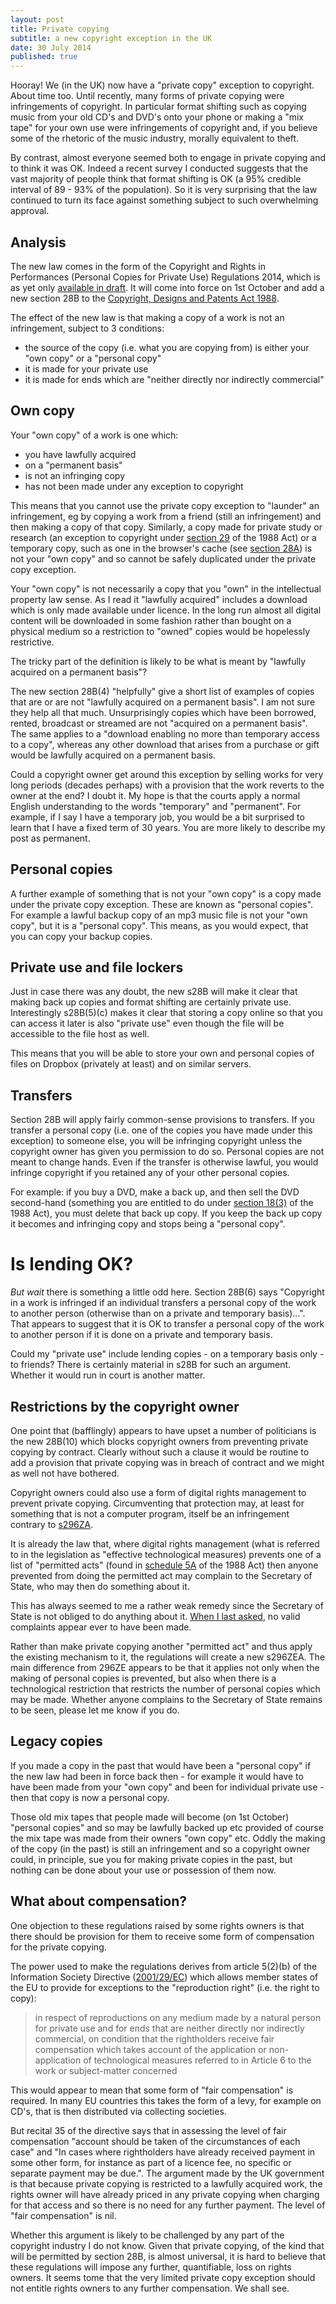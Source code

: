 ```yaml
---
layout: post
title: Private copying
subtitle: a new copyright exception in the UK
date: 30 July 2014
published: true
---
```


Hooray! We (in the UK) now have a "private copy" exception to copyright. About time too. Until recently, many forms of private copying were infringements of copyright. In particular format shifting such as copying music from your old CD's and DVD's onto your phone or making a "mix tape" for your own use were infringements of copyright and, if you believe some of the rhetoric of the music industry, morally equivalent to theft.

By contrast, almost everyone seemed both to engage in private copying and to think it was OK. Indeed a recent survey I conducted suggests that the vast majority of people think that format shifting is OK (a 95% credible interval of 89 - 93% of the population). So it is very surprising that the law continued to turn its face against something subject to such overwhelming approval.

Analysis
--------

The new law comes in the form of the Copyright and Rights in Performances (Personal Copies for Private Use) Regulations 2014, which is as yet only [available in draft](http://www.legislation.gov.uk/ukdsi/2014/9780111116036). It will come into force on 1st October and add a new section 28B to the [Copyright, Designs and Patents Act 1988](http://www.legislation.gov.uk/ukpga/1988/48).

The effect of the new law is that making a copy of a work is not an infringement, subject to 3 conditions:

*   the source of the copy (i.e. what you are copying from) is either your "own copy" or a "personal copy"
*   it is made for your private use
*   it is made for ends which are "neither directly nor indirectly commercial"

Own copy
--------

Your "own copy" of a work is one which:

*   you have lawfully acquired
*   on a "permanent basis"
*   is not an infringing copy
*   has not been made under any exception to copyright

This means that you cannot use the private copy exception to "launder" an infringement, eg by copying a work from a friend (still an infringement) and then making a copy of that copy. Similarly, a copy made for private study or research (an exception to copyright under [section 29](http://www.legislation.gov.uk/ukpga/1988/48/section/29) of the 1988 Act) or a temporary copy, such as one in the browser's cache (see [section 28A](http://www.legislation.gov.uk/ukpga/1988/48/section/28A)) is not your "own copy" and so cannot be safely duplicated under the private copy exception.

Your "own copy" is not necessarily a copy that you "own" in the intellectual property law sense. As I read it "lawfully acquired" includes a download which is only made available under licence. In the long run almost all digital content will be downloaded in some fashion rather than bought on a physical medium so a restriction to "owned" copies would be hopelessly restrictive.

The tricky part of the definition is likely to be what is meant by "lawfully acquired on a permanent basis"?

The new section 28B(4) "helpfully" give a short list of examples of copies that are or are not "lawfully acquired on a permanent basis". I am not sure they help all that much. Unsurprisingly copies which have been borrowed, rented, broadcast or streamed are not "acquired on a permanent basis". The same applies to a "download enabling no more than temporary access to a copy", whereas any other download that arises from a purchase or gift would be lawfully acquired on a permanent basis.

Could a copyright owner get around this exception by selling works for very long periods (decades perhaps) with a provision that the work reverts to the owner at the end? I doubt it. My hope is that the courts apply a normal English understanding to the words "temporary" and "permanent". For example, if I say I have a temporary job, you would be a bit surprised to learn that I have a fixed term of 30 years. You are more likely to describe my post as permanent.

Personal copies
---------------

A further example of something that is not your "own copy" is a copy made under the private copy exception. These are known as "personal copies". For example a lawful backup copy of an mp3 music file is not your "own copy", but it is a "personal copy". This means, as you would expect, that you can copy your backup copies.

Private use and file lockers
----------------------------

Just in case there was any doubt, the new s28B will make it clear that making back up copies and format shifting are certainly private use. Interestingly s28B(5)(c) makes it clear that storing a copy online so that you can access it later is also "private use" even though the file will be accessible to the file host as well.

This means that you will be able to store your own and personal copies of files on Dropbox (privately at least) and on similar servers.

Transfers
---------

Section 28B will apply fairly common-sense provisions to transfers. If you transfer a personal copy (i.e. one of the copies you have made under this exception) to someone else, you will be infringing copyright unless the copyright owner has given you permission to do so. Personal copies are not meant to change hands. Even if the transfer is otherwise lawful, you would infringe copyright if you retained any of your other personal copies.

For example: if you buy a DVD, make a back up, and then sell the DVD second-hand (something you are entitled to do under [section 18(3)](http://www.legislation.gov.uk/ukpga/1988/48/section/18) of the 1988 Act), you must delete that back up copy. If you keep the back up copy it becomes and infringing copy and stops being a "personal copy".

Is lending OK?
==============

_But wait_ there is something a little odd here. Section 28B(6) says "Copyright in a work is infringed if an individual transfers a personal copy of the work to another person (otherwise than on a private and temporary basis)...". That appears to suggest that it is OK to transfer a personal copy of the work to another person if it is done on a private and temporary basis.

Could my "private use" include lending copies - on a temporary basis only - to friends? There is certainly material in s28B for such an argument. Whether it would run in court is another matter.

Restrictions by the copyright owner
--------

One point that (bafflingly) appears to have upset a number of politicians is the new 28B(10) which blocks copyright owners from preventing private copying by contract. Clearly without such a clause it would be routine to add a provision that private copying was in breach of contract and we might as well not have bothered.

Copyright owners could also use a form of digital rights management to prevent private copying. Circumventing that protection may, at least for something that is not a computer program, itself be an infringement contrary to [s296ZA](http://www.legislation.gov.uk/ukpga/1988/48/section/296ZA).

It is already the law that, where digital rights management (what is referred to in the legislation as "effective technological measures) prevents one of a list of "permitted acts" (found in [schedule 5A](http://www.legislation.gov.uk/ukpga/1988/48/schedule/5A) of the 1988 Act) then anyone prevented from doing the permitted act may complain to the Secretary of State, who may then do something about it.

This has always seemed to me a rather weak remedy since the Secretary of State is not obliged to do anything about it. [When I last asked](https://www.whatdotheyknow.com/request/notices_pursuant_to_s296ze_of_th), no valid complaints appear ever to have been made.

Rather than make private copying another "permitted act" and thus apply the existing mechanism to it, the regulations will create a new s296ZEA. The main difference from 296ZE appears to be that it applies not only when the making of personal copies is prevented, but also when there is a technological restriction that restricts the number of personal copies which may be made. Whether anyone complains to the Secretary of State remains to be seen, please let me know if you do.

Legacy copies
--------

If you made a copy in the past that would have been a "personal copy" if the new law had been in force back then - for example it would have to have been made from your "own copy" and been for individual private use - then that copy is now a personal copy.

Those old mix tapes that people made will become (on 1st October) "personal copies" and so may be lawfully backed up etc provided of course the mix tape was made from their owners "own copy" etc. Oddly the making of the copy (in the past) is still an infringement and so a copyright owner could, in principle, sue you for making private copies in the past, but nothing can be done about your use or possession of them now.

What about compensation?
--------

One objection to these regulations raised by some rights owners is that there should be provision for them to receive some form of compensation for the private copying.

The power used to make the regulations derives from article 5(2)(b) of the Information Society Directive ([2001/29/EC](http://eur-lex.europa.eu/LexUriServ/LexUriServ.do?uri=CELEX:32001L0029:EN:HTML)) which allows member states of the EU to provide for exceptions to the "reproduction right" (i.e. the right to copy):

> in respect of reproductions on any medium made by a natural person for private use and for ends that are neither directly nor indirectly commercial, on condition that the rightholders receive fair compensation which takes account of the application or non-application of technological measures referred to in Article 6 to the work or subject-matter concerned

This would appear to mean that some form of "fair compensation" is required. In many EU countries this takes the form of a levy, for example on CD's, that is then distributed via collecting societies.

But recital 35 of the directive says that in assessing the level of fair compensation "account should be taken of the circumstances of each case" and "In cases where rightholders have already received payment in some other form, for instance as part of a licence fee, no specific or separate payment may be due.". The argument made by the UK government is that because private copying is restricted to a lawfully acquired work, the rights owner will have already priced in any private copying when charging for that access and so there is no need for any further payment. The level of "fair compensation" is nil.

Whether this argument is likely to be challenged by any part of the copyright industry I do not know. Given that private copying, of the kind that will be permitted by section 28B, is almost universal, it is hard to believe that these regulations will impose any further, quantifiable, loss on rights owners. It seems tome that the very limited private copy exception should not entitle rights owners to any further compensation. We shall see.
